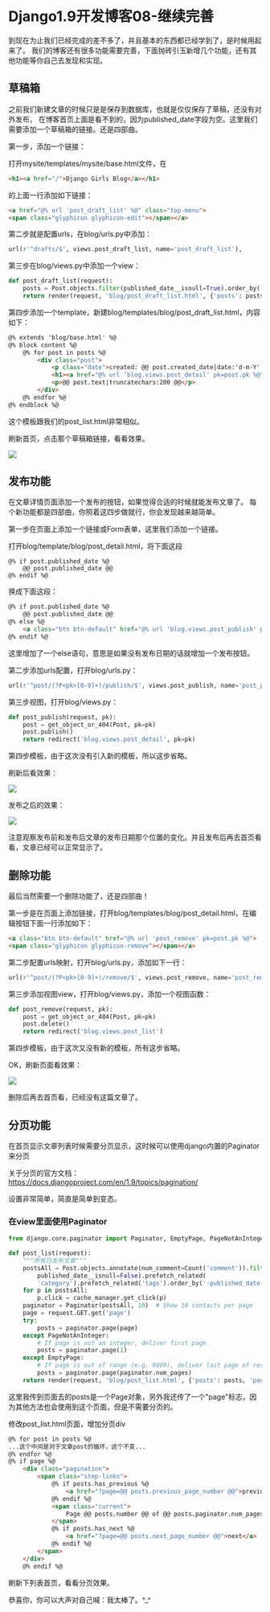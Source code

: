 # Django1.9开发博客08-继续完善

到现在为止我们已经完成的差不多了，并且基本的东西都已经学到了，是时候用起来了。 我们的博客还有很多功能需要完善，下面抛砖引玉新增几个功能，还有其他功能等你自己去发现和实现。

## 草稿箱

之前我们新建文章的时候只是是保存到数据库，也就是仅仅保存了草稿，还没有对外发布， 在博客首页上面是看不到的，因为published_date字段为空。这里我们需要添加一个草稿箱的链接。还是四部曲。

第一步，添加一个链接：

打开mysite/templates/mysite/base.html文件，在

```html
<h1><a href="/">Django Girls Blog</a></h1>
```

的上面一行添加如下链接：

```html
<a href="@% url 'post_draft_list' %@" class="top-menu">
<span class="glyphicon glyphicon-edit"></span></a>
```

第二步就是配置urls，在blog/urls.py中添加：

```python
url(r'^drafts/$', views.post_draft_list, name='post_draft_list'),
```

第三步在blog/views.py中添加一个view：

```python
def post_draft_list(request):
    posts = Post.objects.filter(published_date__isnull=True).order_by('-created_date')
    return render(request, 'blog/post_draft_list.html', {'posts': posts})
```

第四步添加一个template，新建blog/templates/blog/post_draft_list.html，内容如下：

```html
@% extends 'blog/base.html' %@
@% block content %@
    @% for post in posts %@
        <div class="post">
            <p class="date">created: @@ post.created_date|date:'d-m-Y' @@</p>
            <h1><a href="@% url 'blog.views.post_detail' pk=post.pk %@">@@ post.title @@</a></h1>
            <p>@@ post.text|truncatechars:200 @@</p>
        </div>
    @% endfor %@
@% endblock %@
```

这个模板跟我们的post_list.html非常相似。

刷新首页，点击那个草稿箱链接，看看效果。

![](https://xnstatic-1253397658.file.myqcloud.com/dj024.jpg)

## 发布功能

在文章详情页面添加一个发布的按钮，如果觉得合适的时候就能发布文章了。 每个新功能都是四部曲，你照着这四步做就行，你会发现越来越简单。

第一步在页面上添加一个链接或Form表单，这里我们添加一个链接。

打开blog/template/blog/post_detail.html，将下面这段

```
@% if post.published_date %@
    @@ post.published_date @@
@% endif %@
```

换成下面这段：

```html
@% if post.published_date %@
    @@ post.published_date @@
@% else %@
    <a class="btn btn-default" href="@% url 'blog.views.post_publish' pk=post.pk %@">Publish</a>
@% endif %@
```

这里增加了一个else语句，意思是如果没有发布日期的话就增加一个发布按钮。

第二步添加urls配置，打开blog/urls.py：

```python
url(r'^post/(?P<pk>[0-9]+)/publish/$', views.post_publish, name='post_publish'),
```

第三步视图，打开blog/views.py：

```python
def post_publish(request, pk):
    post = get_object_or_404(Post, pk=pk)
    post.publish()
    return redirect('blog.views.post_detail', pk=pk)
```

第四步模板，由于这次没有引入新的模板，所以这步省略。

刷新后看效果：

![](https://xnstatic-1253397658.file.myqcloud.com/dj025.jpg)

发布之后的效果：

![](https://xnstatic-1253397658.file.myqcloud.com/dj026.jpg)

注意观察发布前和发布后文章的发布日期那个位置的变化。并且发布后再去首页看看，文章已经可以正常显示了。

## 删除功能

最后当然需要一个删除功能了，还是四部曲！

第一步是在页面上添加链接，打开blog/templates/blog/post_detail.html，在编辑按钮下面一行添加如下：

```html
<a class="btn btn-default" href="@% url 'post_remove' pk=post.pk %@">
<span class="glyphicon glyphicon-remove"></span></a>
```

第二步配置urls映射，打开blog/urls.py，添加如下一行：

```python
url(r'^post/(?P<pk>[0-9]+)/remove/$', views.post_remove, name='post_remove'),
```

第三步添加视图view，打开blog/views.py，添加一个视图函数：

```python
def post_remove(request, pk):
    post = get_object_or_404(Post, pk=pk)
    post.delete()
    return redirect('blog.views.post_list')
```

第四步模板，由于这次又没有新的模板，所有这步省略。

OK，刷新页面看效果：

![](https://xnstatic-1253397658.file.myqcloud.com/dj027.jpg)

删除后再去首页看，已经没有这篇文章了。

## 分页功能

在首页显示文章列表时候需要分页显示，这时候可以使用django内置的Paginator来分页

关于分页的官方文档：<https://docs.djangoproject.com/en/1.9/topics/pagination/>

设置非常简单，简直是简单到变态。

### 在view里面使用Paginator

```python
from django.core.paginator import Paginator, EmptyPage, PageNotAnInteger

def post_list(request):
    """所有已发布文章"""
    postsAll = Post.objects.annotate(num_comment=Count('comment')).filter(
        published_date__isnull=False).prefetch_related(
        'category').prefetch_related('tags').order_by('-published_date')
    for p in postsAll:
        p.click = cache_manager.get_click(p)
    paginator = Paginator(postsAll, 10)  # Show 10 contacts per page
    page = request.GET.get('page')
    try:
        posts = paginator.page(page)
    except PageNotAnInteger:
        # If page is not an integer, deliver first page.
        posts = paginator.page(1)
    except EmptyPage:
        # If page is out of range (e.g. 9999), deliver last page of results.
        posts = paginator.page(paginator.num_pages)
    return render(request, 'blog/post_list.html', {'posts': posts, 'page': True})
```

这里我传到页面去的posts是一个Page对象，另外我还传了一个"page"标志，因为其他方法也会使用到这个页面，但是不需要分页的。

修改post_list.html页面，增加分页div

```html
@% for post in posts %@
...这个中间是对于文章post的循环，这个不变...
@% endfor %@
@% if page %@
    <div class="pagination">
        <span class="step-links">
            @% if posts.has_previous %@
                <a href="?page=@@ posts.previous_page_number @@">previous</a>
            @% endif %@
            <span class="current">
                Page @@ posts.number @@ of @@ posts.paginator.num_pages @@.
            </span>
            @% if posts.has_next %@
                <a href="?page=@@ posts.next_page_number @@">next</a>
            @% endif %@
        </span>
    </div>
    @% endif %@
```

刷新下列表首页，看看分页效果。

恭喜你，你可以大声对自己喊：我太棒了。^_^

